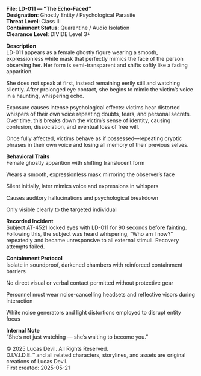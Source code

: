 **File: LD-011 — “The Echo-Faced”**  
**Designation**: Ghostly Entity / Psychological Parasite  
**Threat Level**: Class III  
**Containment Status**: Quarantine / Audio Isolation  
**Clearance Level**: DIVIDE Level 3+  

**Description**  
LD-011 appears as a female ghostly figure wearing a smooth, expressionless white mask that perfectly mimics the face of the person observing her. Her form is semi-transparent and shifts softly like a fading apparition.  

She does not speak at first, instead remaining eerily still and watching silently. After prolonged eye contact, she begins to mimic the victim’s voice in a haunting, whispering echo.  

Exposure causes intense psychological effects: victims hear distorted whispers of their own voice repeating doubts, fears, and personal secrets. Over time, this breaks down the victim’s sense of identity, causing confusion, dissociation, and eventual loss of free will.  

Once fully affected, victims behave as if possessed—repeating cryptic phrases in their own voice and losing all memory of their previous selves.  

**Behavioral Traits**  
Female ghostly apparition with shifting translucent form  

Wears a smooth, expressionless mask mirroring the observer’s face  

Silent initially, later mimics voice and expressions in whispers  

Causes auditory hallucinations and psychological breakdown  

Only visible clearly to the targeted individual  

**Recorded Incident**  
Subject AT-4521 locked eyes with LD-011 for 90 seconds before fainting. Following this, the subject was heard whispering, “Who am I now?” repeatedly and became unresponsive to all external stimuli. Recovery attempts failed.  

**Containment Protocol**  
Isolate in soundproof, darkened chambers with reinforced containment barriers  

No direct visual or verbal contact permitted without protective gear  

Personnel must wear noise-cancelling headsets and reflective visors during interaction  

White noise generators and light distortions employed to disrupt entity focus  

**Internal Note**  
“She’s not just watching — she’s waiting to become you.”  

© 2025 Lucas Devil. All Rights Reserved.  
D.I.V.I.D.E.™ and all related characters, storylines, and assets are original creations of Lucas Devil.  
First created: 2025-05-21  
